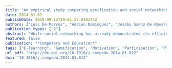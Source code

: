```yaml
---
title: "An empirical study comparing gamification and social networking on e-learning"
date: 2014-01-01
publishDate: 2019-09-12T10:01:27.019174Z
authors: ["Luis De-Marcos", "Adrian Domínguez", "Joseba Saenz-De-Navarrete", "Carmen Pages"]
publication_types: ["2"]
abstract: "While social networking has already demonstrated its efficiency in e-learning, gamification, which is the use of game-thinking and playful design in non-game contexts, has only shown its potential as a motivational tool. This paper presents the results of testing both social networking and gamification in an undergraduate course, comparing them in terms their effect on students' academic achievement, participation and attitude. The effects of a gamification plugin deployed in a learning management system were compared to those of a social networking site in the same educational setting. We found that both approaches presented better performance than a traditional e-learning approach in terms of academic achievement for practical assignments, but that, when it came to assessing knowledge, the traditional e-learning approach was better. Also challenging current assumptions, participation rates and scores remained low with the new tools, although students' attitudes were positive. © 2014 Elsevier Ltd. All rights reserved."
featured: false
publication: "*Computers and Education*"
tags: ["E-learning", "Gamification", "Motivation", "Participation", "Playful design", "Social network"]
url_pdf: "http://dx.doi.org/10.1016/j.compedu.2014.01.012"
doi: "10.1016/j.compedu.2014.01.012"
---
```


